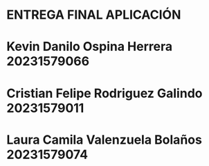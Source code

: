 # ENTREGA FINAL APLICACIÓN

# Kevin Danilo Ospina Herrera 20231579066
# Cristian Felipe Rodriguez Galindo 20231579011
# Laura Camila Valenzuela Bolaños 20231579074
